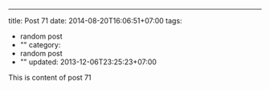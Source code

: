 ---
title: Post 71
date: 2014-08-20T16:06:51+07:00
tags:
  - random post
  - ""
category:
  - random post
  - ""
updated: 2013-12-06T23:25:23+07:00

This is content of post 71
